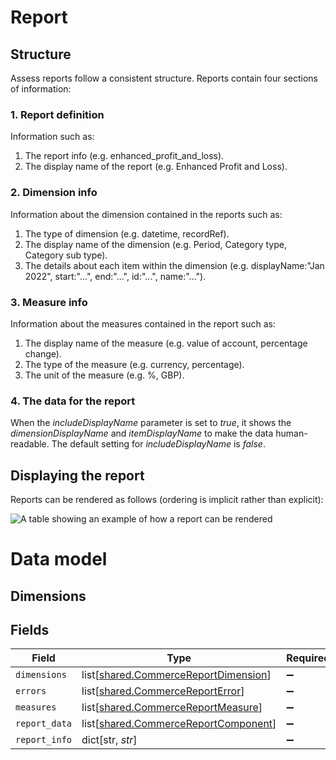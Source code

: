 # Report

## Structure

Assess reports follow a consistent structure. Reports contain four sections of information:

### 1. Report definition

Information such as:

  1. The report info (e.g. enhanced_profit_and_loss).
  2. The display name of the report (e.g. Enhanced Profit and Loss).
  
### 2. Dimension info

Information about the dimension contained in the reports such as:

  1. The type of dimension (e.g. datetime, recordRef).
  2. The display name of the dimension (e.g. Period, Category type, Category sub type).
  3. The details about each item within the dimension (e.g. displayName:"Jan 2022", start:"...", end:"...", id:"...", name:"...").

### 3. Measure info

Information about the measures contained in the report such as:

  1. The display name of the measure (e.g. value of account, percentage change).
  2. The type of the measure (e.g. currency, percentage).
  3. The unit of the measure (e.g. %, GBP).
  
### 4. The data for the report

When the *includeDisplayName* parameter is set to *true*, it shows the *dimensionDisplayName* and *itemDisplayName* to make the data human-readable. The default setting for *includeDisplayName* is *false*.


## Displaying the report

Reports can be rendered as follows (ordering is implicit rather than explicit):

![A table showing an example of how a report can be rendered](https://files.readme.io/1fa20ca-Report1.png)

# Data model

## Dimensions


## Fields

| Field                                                                                      | Type                                                                                       | Required                                                                                   | Description                                                                                |
| ------------------------------------------------------------------------------------------ | ------------------------------------------------------------------------------------------ | ------------------------------------------------------------------------------------------ | ------------------------------------------------------------------------------------------ |
| `dimensions`                                                                               | list[[shared.CommerceReportDimension](undefined/models/shared/commercereportdimension.md)] | :heavy_minus_sign:                                                                         | N/A                                                                                        |
| `errors`                                                                                   | list[[shared.CommerceReportError](undefined/models/shared/commercereporterror.md)]         | :heavy_minus_sign:                                                                         | N/A                                                                                        |
| `measures`                                                                                 | list[[shared.CommerceReportMeasure](undefined/models/shared/commercereportmeasure.md)]     | :heavy_minus_sign:                                                                         | N/A                                                                                        |
| `report_data`                                                                              | list[[shared.CommerceReportComponent](undefined/models/shared/commercereportcomponent.md)] | :heavy_minus_sign:                                                                         | N/A                                                                                        |
| `report_info`                                                                              | dict[str, *str*]                                                                           | :heavy_minus_sign:                                                                         | N/A                                                                                        |